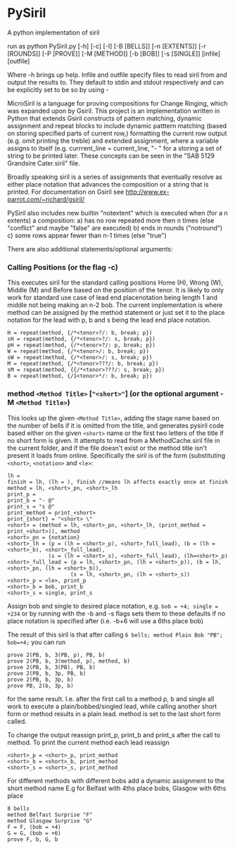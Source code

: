# PySiril
A python implementation of siril

run as python PySiril.py [-h] [-c] [-I] [-B [BELLS]] [-n [EXTENTS]] [-r [ROUNDS]]
                  [-P [PROVE]] [-M [METHOD]] [-b [BOB]] [-s [SINGLE]]
                  [infile] [outfile]
                  
Where -h brings up help. Infile and outfile specify files to read siril from and output the results to. They default to stdin and stdout respectively and can be explicitly set to be so by using -

MicroSiril is a language for proving compositions for Change Ringing, which was expanded upon by Gsiril. This project is an implementation written in Python that extends Gsiril constructs of pattern matching, dynamic assignment and repeat blocks to include dynamic patttern matching (based on storing specified parts of current row,) formatting the current row output (e.g. omit printing the treble) and extended assignment, where a variable assigns to itself (e.g. currrent_line = current_line, "- \" for a storing a set of string to be printed later. These concepts can be seen in the "SAB 5129 Grandsire Cater.siril" file.

Broadly speaking siril is a series of assignments that eventually resolve as either place notation that advances the composition or a string that is printed. For documentation on Gsiril see http://www.ex-parrot.com/~richard/gsiril/

PySiril also includes new builtin "notextent" which is executed when (for a n extents) a composition:
a) has no row repeated more then n times (else "conflict" and maybe "false" are executed)
b) ends in rounds ("notround")
c) some rows appear fewer than n-1 times (else "true") 

There are also additional statements/optional arguments:

### Calling Positions (or the flag -c)

This executes siril for the standard calling positions Home (H), Wrong (W), Middle (M) and Before based on the position of the tenor. It is likely to only work for standard use case of lead end placenotation being length 1 and middle not being making an n-2 bob.
The current implementation is where method can be assigned by the method statement or just set it to the place notation for the lead with p, b and s being the lead end place notation.

    H = repeat(method, {/*<tenor>?/: b, break; p})
    sH = repeat(method, {/*<tenor>?/: s, break; p})
    pH = repeat(method, {/*<tenor>?/: p, break; p})
    W = repeat(method, {/*<tenor>/: b, break; p})
    sW = repeat(method, {/*<tenor>/: s, break; p})
    M = repeat(method, {/*<tenor>???/: b, break; p})
    sM = repeat(method, {{/*<tenor>???/: s, break; p})
    B = repeat(method, {/1<tenor>*/: b, break; p})

### method `<Method Title>` [`"<short>"`] (or the optional argument -M `<Method Title>`)

This looks up the given `<Method Title>`, adding the stage name based on the number of bells if it is omitted from the title, and generates pysiril code based either on the given `<short>` name or the first two letters of the title if no short form is given.
It attempts to read from a MethodCache.siril file in the current folder, and if the file doesn't exist or the method title isn't present
it loads from online.
Specifically the siril is of the form (substituting `<short>`, `<notation>` and `<le>`:

    lh =
    finish = lh, (lh = ), finish //means lh affects exactly once at finish
    method = lh, <short>_pn, <short>_lh
    print_p =
    print_b = "- @"
    print_s = "s @"
    print_method = print_<short>
    print_{short} = "<short> \"
    <short> = (method = lh, <short>_pn, <short>_lh, (print_method = print_<short>)), method
    <short>_pn = {notation}
    <short>_lh = (p = (lh = <short>_p), <short>_full_lead), (b = (lh = <short>_b), <short>_full_lead),
                 (s = (lh = <short>_s), <short>_full_lead), (lh=<short>_p)
    <short>_full_lead = (p = lh, <short>_pn, (lh = <short>_p)), (b = lh, <short>_pn, (lh = <short>_b)),
                        (s = lh, <short>_pn, (lh = <short>_s))
    <short>_p = <le>, print_p
    <short>_b = bob, print_b
    <short>_s = single, print_s
                

Assign bob and single to desired place notation, e.g. `bob = +4; single = +234` or by running with the -b and -s flags sets them to these defaults if no place notation is specified after (i.e. -b+6 will use a 6ths place bob)

The result of this siril is that after calling `6 bells; method Plain Bob "PB"; bob=+4;` you can run

    prove 2(PB, b, 3(PB, p), PB, b)
    prove 2(PB, b, 3(method, p), method, b)    
    prove 2(PB, b, 3(PB), PB, b)
    prove 2(PB, b, 3p, PB, b)
    prove 2(PB, b, 3p, b)
    prove PB, 2(b, 3p, b)
    
for the same result. I.e. after the first call to a method p, b and single all work to execute a plain/bobbed/singled lead, while calling another short form or method results in a plain lead. method is set to the last short form called.

To change the output reassign print_p, print_b and print_s after the call to method.
To print the current method each lead reassign

    <short>_p = <short>_p, print_method
    <short>_b = <short>_b, print_method
    <short>_s = <short>_s, print_method

For different methods with different bobs add a dynamic assignment to the short method name
E.g for Belfast with 4ths place bobs, Glasgow with 6ths place

    8 bells
    method Belfast Surprise "F" 
    method Glasgow Surprise "G"
    F = F, (bob = +4) 
    G = G, (bob = +6)
    prove F, b, G, b
